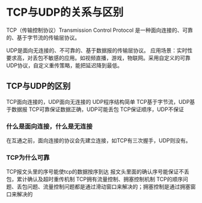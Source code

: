 # TCP与UDP的关系与区别
TCP（传输控制协议）Transmission Control Protocol 是一种面向连接的、可靠的、基于字节流的传输层协议。

UDP是面向无连接的、不可靠的、基于数据报的传输层协议。
应用场景：实时性要求高，对丢包不敏感的应用。如视频直播，游戏，物联网。采用自定义的可靠UDP协议，自定义重传策略，能把延迟降到最低。

## TCP与UDP的区别
TCP面向连接的，UDP面向无连接的
UDP程序结构简单
TCP基于字节流，UDP基于数据报
TCP可靠保证数据正确，UDP可能丢包
TCP保证顺序，UDP不保证

### 什么是面向连接，什么是无连接
在互通之前，面向连接的协议会先建立连接，如TCP有三次握手，UDP则没有。

### TCP为什么可靠

TCP报文头里的序号能使tcp的数据按序到达
报文头里面的确认序号能保证不丢包，累计确认及超时重传机制
TCP拥有流量控制、拥塞控制机制
TCP的顺序问题、丢包问题、流量控制问题都是通过滑动窗口来解决的；拥塞控制是通过拥塞窗口来解决的